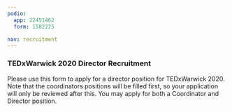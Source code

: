 ```yaml
---
podio:
  app: 22451462
  form: 1582225

nav: recruitment
---
```


### TEDxWarwick 2020 Director Recruitment

Please use this form to apply for a director position for TEDxWarwick 2020.
Note that the coordinators positions will be filled first, so your application
will only be reviewed after this. You may apply for both a Coordinator and
Director position.
